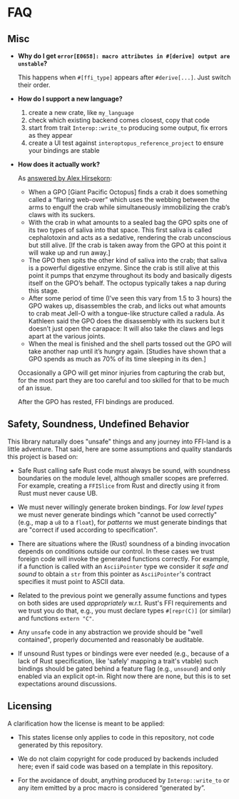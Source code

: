 # FAQ


## Misc

- **Why do I get `error[E0658]: macro attributes in #[derive] output are unstable`?**

  This happens when `#[ffi_type]` appears after `#derive[...]`. Just switch their order.


- **How do I support a new language?**

  1) create a new crate, like `my_language`
  1) check which existing backend comes closest, copy that code
  1) start from trait `Interop::write_to` producing some output, fix errors as they appear
  1) create a UI test against `interoptopus_reference_project` to ensure your bindings are stable


- **How does it actually work?**

  As  [answered by Alex Hirsekorn](https://www.quora.com/How-does-an-octopus-eat-a-crab-without-getting-cuts?share=1):
  - When a GPO [Giant Pacific Octopus] finds a crab it does something called a “flaring web-over” which uses the webbing between the arms to engulf the crab while simultaneously immobilizing the crab’s claws with its suckers.
  - With the crab in what amounts to a sealed bag the GPO spits one of its two types of saliva into that space. This first saliva is called cephalotoxin and acts as a sedative, rendering the crab unconscious but still alive. [If the crab is taken away from the GPO at this point it will wake up and run away.]
  - The GPO then spits the other kind of saliva into the crab; that saliva is a powerful digestive enzyme. Since the crab is still alive at this point it pumps that enzyme throughout its body and basically digests itself on the GPO’s behalf. The octopus typically takes a nap during this stage.
  - After some period of time (I’ve seen this vary from 1.5 to 3 hours) the GPO wakes up, disassembles the crab, and licks out what amounts to crab meat Jell-O with a tongue-like structure called a radula. As Kathleen said the GPO does the disassembly with its suckers but it doesn’t just open the carapace: It will also take the claws and legs apart at the various joints.
  - When the meal is finished and the shell parts tossed out the GPO will take another nap until it’s hungry again. [Studies have shown that a GPO spends as much as 70% of its time sleeping in its den.]

  Occasionally a GPO will get minor injuries from capturing the crab but, for the most part they are too careful and too skilled for that to be much of an issue.

  After the GPO has rested, FFI bindings are produced.


## Safety, Soundness, Undefined Behavior

This library naturally does "unsafe" things and any journey into FFI-land is a little adventure.
That said, here are some assumptions and quality standards this project is based on:

- Safe Rust calling safe Rust code must always be sound, with soundness boundaries
on the module level, although smaller scopes are preferred. For example, creating a `FFISlice`
from Rust and directly using it from Rust must never cause UB.

- We must never willingly generate broken bindings. For _low level types_ we must never
generate bindings which "cannot be used correctly" (e.g., map a `u8` to a `float`), for
_patterns_ we must generate bindings that are "correct if used according to specification".

- There are situations where the (Rust) soundness of a binding invocation depends on conditions outside
our control. In these cases we trust foreign code will invoke the generated functions
correctly. For example, if a function is called with an `AsciiPointer` type we consider it _safe and sound_
to obtain a `str` from this pointer as `AsciiPointer`'s contract specifies it must point to
ASCII data.

- Related to the previous point we generally assume functions and types on both sides are used _appropriately_ w.r.t.
Rust's FFI requirements and we trust you do that, e.g., you must declare types `#[repr(C)]` (or similar)
and functions `extern "C"`.

- Any `unsafe` code in any abstraction we provide should be "well contained", properly documented
and reasonably be auditable.

- If unsound Rust types or bindings were ever needed (e.g., because of a lack of Rust specification,
like 'safely' mapping a trait's vtable) such bindings should be gated behind a feature flag
(e.g., `unsound`) and only enabled via an explicit opt-in. Right now there are none, but this is
to set expectations around discussions.


## Licensing

A clarification how the license is meant to be applied:

- This states license only applies to code in this repository, not code generated by this repository.
  
- We do not claim copyright for code produced by backends included here; even if said code was based on a template in this repository. 
  
- For the avoidance of doubt, anything produced by `Interop::write_to` or any item emitted by a proc macro is considered “generated by”.